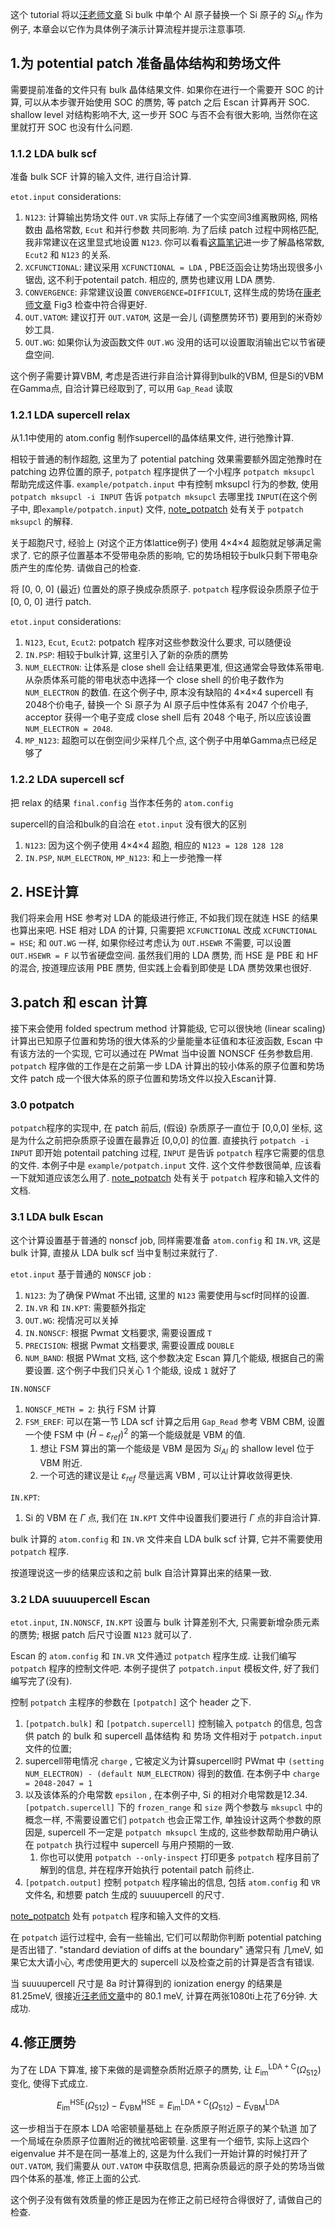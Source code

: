 
这个 tutorial 将以[汪老师文章][wang] Si bulk 中单个 Al 原子替换一个 Si 原子的 $Si_{Al}$ 作为例子, 本章会以它作为具体例子演示计算流程并提示注意事项. 

## 1.为 potential patch 准备晶体结构和势场文件
需要提前准备的文件只有 bulk 晶体结果文件. 
如果你在进行一个需要开 SOC 的计算, 可以从本步骤开始使用 SOC 的赝势, 等 patch 之后 Escan 计算再开 SOC. shallow level 对结构影响不大, 这一步开 SOC 与否不会有很大影响, 当然你在这里就打开 SOC 也没有什么问题. 

### 1.1.2 LDA bulk scf
准备 bulk SCF 计算的输入文件, 进行自洽计算.

`etot.input` considerations:
1. `N123`: 计算输出势场文件 `OUT.VR` 实际上存储了一个实空间3维离散网格, 网格数由 晶格常数, `Ecut` 和并行参数 共同影响. 为了后续 patch 过程中网格匹配, 我非常建议在这里显式地设置 `N123`. 你可以看看[这篇笔记](./Ecut_n123_AL.md)进一步了解晶格常数, `Ecut2` 和 `N123` 的关系. 
2. `XCFUNCTIONAL`: 建议采用 `XCFUNCTIONAL = LDA` , PBE泛函会让势场出现很多小锯齿, 这不利于potentail patch. 相应的, 赝势也建议用 LDA 赝势.
3. `CONVERGENCE`: 非常建议设置 `CONVERGENCE=DIFFICULT`, 这样生成的势场在[康老师文章][kang] Fig3 检查中符合得更好. 
4. `OUT.VATOM`: 建议打开 `OUT.VATOM`, 这是一会儿 (调整赝势环节) 要用到的米奇妙妙工具. 
5. `OUT.WG`: 如果你认为波函数文件 `OUT.WG` 没用的话可以设置取消输出它以节省硬盘空间. 

这个例子需要计算VBM, 考虑是否进行非自洽计算得到bulk的VBM, 但是Si的VBM在Gamma点, 自洽计算已经取到了, 可以用 `Gap_Read` 读取


### 1.2.1 LDA supercell relax
从1.1中使用的 atom.config 制作supercell的晶体结果文件, 进行弛豫计算. 

相较于普通的制作超胞, 这里为了 potential patching 效果需要额外固定弛豫时在 patching 边界位置的原子, `potpatch` 程序提供了一个小程序 `potpatch mksupcl` 帮助完成这件事. `example/potpatch.input` 中有控制 mksupcl 行为的参数, 使用 `potpatch mksupcl -i INPUT` 告诉 `potpatch mksupcl` 去哪里找 `INPUT`(在这个例子中, 即`example/potpatch.input`) 文件, [note_potpatch](./note_potpatch.md) 处有关于 `potpatch mksupcl` 的解释. 

关于超胞尺寸, 经验上 (对这个正方体lattice例子) 使用 4×4×4 超胞就足够满足需求了. 它的原子位置基本不受带电杂质的影响, 它的势场相较于bulk只剩下带电杂质产生的库伦势. 请做自己的检查. 

将 [0, 0, 0] (最近) 位置处的原子换成杂质原子. `potpatch` 程序假设杂质原子位于 [0, 0, 0] 进行 patch. 

`etot.input` considerations:
1. `N123`, `Ecut`, `Ecut2`: potpatch 程序对这些参数没什么要求, 可以随便设
2. `IN.PSP`: 相较于bulk计算, 这里引入了新的杂质的赝势
3. `NUM_ELECTRON`: 让体系是 close shell 会让结果更准, 但这通常会导致体系带电. 从杂质体系可能的带电状态中选择一个 close shell 的价电子数作为 `NUM_ELECTRON` 的数值. 在这个例子中, 原本没有缺陷的 4×4×4 supercell 有2048个价电子, 替换一个 Si 原子为 Al 原子后中性体系有 2047 个价电子, acceptor 获得一个电子变成 close shell 后有 2048 个电子, 所以应该设置 `NUM_ELECTRON = 2048`. 
4. `MP_N123`: 超胞可以在倒空间少采样几个点, 这个例子中用单Gamma点已经足够了


### 1.2.2 LDA supercell scf
把 relax 的结果 `final.config` 当作本任务的 `atom.config`

supercell的自洽和bulk的自洽在 `etot.input` 没有很大的区别
 1. `N123`: 因为这个例子使用  4×4×4 超胞, 相应的 `N123 = 128 128 128`
 2. `IN.PSP`, `NUM_ELECTRON`, `MP_N123`: 和上一步弛豫一样



## 2. HSE计算
我们将来会用 HSE 参考对 LDA 的能级进行修正, 不如我们现在就连 HSE 的结果也算出来吧. 
HSE 相对 LDA 的计算, 只需要把 `XCFUNCTIONAL` 改成 `XCFUNCTIONAL = HSE`; 和 `OUT.WG` 一样, 如果你经过考虑认为 `OUT.HSEWR` 不需要, 可以设置 `OUT.HSEWR = F` 以节省硬盘空间. 
虽然我们用的 LDA 赝势, 而 HSE 是 PBE 和 HF 的混合, 按道理应该用 PBE 赝势, 但实践上会看到即使是 LDA 赝势效果也很好. 


## 3.patch 和 escan 计算
接下来会使用 folded spectrum method 计算能级, 它可以很快地 (linear scaling) 计算出已知原子位置和势场的很大体系的少量能量本征值和本征波函数, Escan 中有该方法的一个实现, 它可以通过在 PWmat 当中设置 NONSCF 任务参数启用. 
`potpatch` 程序做的工作是在之前第一步 LDA 计算出的较小体系的原子位置和势场文件 patch 成一个很大体系的原子位置和势场文件以投入Escan计算. 

### 3.0 potpatch
`potpatch`程序的实现中, 在 patch 前后, (假设) 杂质原子一直位于 [0,0,0] 坐标, 这是为什么之前把杂质原子设置在最靠近 [0,0,0] 的位置. 
直接执行 `potpatch -i INPUT` 即开始 potentail patching 过程, `INPUT` 是告诉 `potpatch` 程序它需要的信息的文件. 本例子中是 `example/potpatch.input` 文件. 这个文件参数很简单, 应该看一下就知道应该怎么用了. 
[note_potpatch](./note_potpatch.md) 处有关于 `potpatch` 程序和输入文件的文档. 

### 3.1 LDA bulk Escan
这个计算设置基于普通的 nonscf job, 同样需要准备 `atom.config` 和 `IN.VR`, 这是 bulk 计算, 直接从 LDA bulk scf 当中复制过来就行了. 

`etot.input` 基于普通的 `NONSCF` job :
1. `N123`: 为了确保 PWmat 不出错, 这里的 `N123` 需要使用与scf时同样的设置. 
2. `IN.VR` 和 `IN.KPT`: 需要额外指定
3. `OUT.WG`: 视情况可以关掉
4. `IN.NONSCF`: 根据 Pwmat 文档要求, 需要设置成 `T`
5. `PRECISION`: 根据 Pwmat 文档要求, 需要设置成 `DOUBLE`
6. `NUM_BAND`: 根据 PWmat 文档, 这个参数决定 Escan 算几个能级, 根据自己的需要设置. 这个例子中我们只关心 1 个能级, 设成 `1` 就好了

`IN.NONSCF`
1. `NONSCF_METH = 2`: 执行 FSM 计算
2. `FSM_EREF`: 可以在第一节 LDA scf 计算之后用 `Gap_Read` 参考 VBM CBM, 设置一个使 FSM 中 $(\hat{H}-\varepsilon_{ref})^2$ 的第一个能级就是 VBM 的值. 
   1. 想让 FSM 算出的第一个能级是 VBM 是因为 $Si_{Al}$ 的 shallow level 位于 VBM 附近. 
   2. 一个可选的建议是让 $\varepsilon_{ref}$ 尽量远离 VBM , 可以让计算收敛得更快. 

`IN.KPT`:
1. Si 的 VBM 在 $\Gamma$ 点, 我们在 `IN.KPT` 文件中设置我们要进行 $\Gamma$ 点的非自洽计算. 

bulk 计算的 `atom.config` 和 `IN.VR` 文件来自 LDA bulk scf 计算, 它并不需要使用 `potpatch` 程序.

按道理说这一步的结果应该和之前 bulk 自洽计算算出来的结果一致. 

### 3.2 LDA suuuupercell Escan
`etot.input`, `IN.NONSCF`, `IN.KPT` 设置与 bulk 计算差别不大, 只需要新增杂质元素的赝势; 根据 patch 后尺寸设置 `N123` 就可以了. 

Escan 的 `atom.config` 和 `IN.VR` 文件通过 `potpatch` 程序生成. 让我们编写 `potpatch` 程序的控制文件吧. 本例子提供了 `potpatch.input` 模板文件, 好了我们编写完了(没有).

控制 `potpatch` 主程序的参数在 `[potpatch]` 这个  header 之下. 
1. `[potpatch.bulk]` 和 `[potpatch.supercell]` 控制输入 `potpatch` 的信息, 包含供 patch 的 bulk 和 supercell 晶体结构 和 势场 文件相对于 `potpatch.input` 文件的位置; 
2. supercell带电情况 `charge` , 它被定义为计算supercell时 PWmat 中 `(setting NUM_ELECTRON) - (default NUM_ELECTRON)` 得到的数值. 在本例子中 `charge = 2048-2047 = 1`
3. 以及该体系的介电常数 `epsilon` , 在本例子中, Si 的相对介电常数是12.34. `[potpatch.supercell]` 下的 `frozen_range` 和 `size` 两个参数与 `mksupcl` 中的概念一样, 不需要设置它们 `potpatch` 也会正常工作, 单独设计这两个参数的原因是, supercell 不一定是 `potpatch mksupcl` 生成的, 这些参数帮助用户确认在 `potpatch` 执行过程中 supercell 与用户预期的一致. 
   1. 你也可以使用 `potpatch --only-inspect` 打印更多 `potpatch` 程序目前了解到的信息, 并在程序开始执行 potentail patch 前终止. 
4. `[potpatch.output]` 控制 `potpatch` 程序输出的信息, 包括 `atom.config` 和 `VR` 文件名, 和想要 patch 生成的 suuuupercell 的尺寸. 

[note_potpatch](./note_potpatch.md) 处有 `potpatch` 程序和输入文件的文档. 

在 `potpatch` 运行过程中, 会有一些输出, 它们可以帮助你判断 potential patching 是否出错了. "standard deviation of diffs at the boundary" 通常只有 几meV, 如果它太大请小心, 考虑使用更大的 supercell 以及检查之前的计算是否含有错误. 

当 suuuupercell 尺寸是 8a 时计算得到的 ionization energy 的结果是 81.25meV, 很接近[汪老师文章][wang]中的 80.1 meV, 计算在两张1080ti上花了6分钟. 大成功.


## 4.修正赝势
为了在 LDA 下算准, 接下来做的是调整杂质附近原子的赝势, 让 $E_{\mathrm{im}}^{\mathrm{LDA}+\mathrm{C}}\left(\Omega_{512}\right)$ 变化, 使得下式成立. 

$$
E_{\mathrm{im}}^{\mathrm{HSE}}\left(\Omega_{512}\right)-E_{\mathrm{VBM}}^{\mathrm{HSE}}=E_{\mathrm{im}}^{\mathrm{LDA}+\mathrm{C}}\left(\Omega_{512}\right)-E_{\mathrm{VBM}}^{\mathrm{LDA}}
$$

这一步相当于在原本 LDA 哈密顿量基础上 在杂质原子附近原子的某个轨道 加了一个局域在杂质原子位置附近的微扰哈密顿量. 
这里有一个细节, 实际上这四个 eigenvalue 并不是在同一基准上的, 这是为什么我们一开始计算的时候打开了 `OUT.VATOM`, 我们需要从 `OUT.VATOM` 中获取信息, 把离杂质最远的原子处的势场当做四个体系的基准, 修正上面的公式. 

这个例子没有做有效质量的修正是因为在修正之前已经符合得很好了, 请做自己的检查. 



[wang]: https://doi.org/10.1063/1.3153981
[kang]: https://doi.org/10.1103/PhysRevApplied.18.064001
